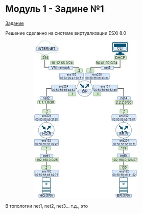 # Модуль 1 - Задине №1

[Задание](https://github.com/netadmin-str/demo2024/blob/0dd3bcfb0f4795cdd9ba3036ebb091167852f48b/%D0%B7%D0%B0%D0%B4%D0%B0%D0%BD%D0%B8%D0%B5/%D0%9C%D0%BE%D0%B4%D1%83%D0%BB%D1%8C%201%20-%20%D0%97%D0%B0%D0%B4%D0%B0%D0%BD%D0%B8%D0%B5%20%E2%84%961.md)

Решение сделанно на системе виртуализации ESXi 8.0
<p align="center">
  <img src="./%D0%A2%D0%BE%D0%BF%D0%BE%D0%BB%D0%BE%D0%B3%D0%B8%D1%8F.jpg">
</p>

В топологии net1, net2, net3... т.д., это 
